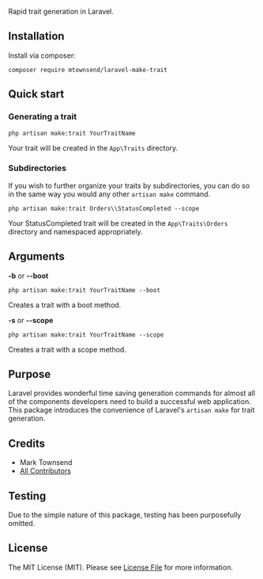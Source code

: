 Rapid trait generation in Laravel.

## Installation

Install via composer:

```
composer require mtownsend/laravel-make-trait
```

## Quick start

### Generating a trait

```
php artisan make:trait YourTraitName
```

Your trait will be created in the ``App\Traits`` directory.

### Subdirectories

If you wish to further organize your traits by subdirectories, you can do so in the same way you would any other ``artisan make`` command.

```
php artisan make:trait Orders\\StatusCompleted --scope
```

Your StatusCompleted trait will be created in the ``App\Traits\Orders`` directory and namespaced appropriately.

## Arguments

**-b** or **--boot**

```
php artisan make:trait YourTraitName --boot
```

Creates a trait with a boot method.

**-s** or **--scope**

```
php artisan make:trait YourTraitName --scope
```

Creates a trait with a scope method.

## Purpose

Laravel provides wonderful time saving generation commands for almost all of the components developers need to build a successful web application. This package introduces the convenience of Laravel's ``artisan make`` for trait generation.

## Credits

- Mark Townsend
- [All Contributors](../../contributors)

## Testing

Due to the simple nature of this package, testing has been purposefully omitted.

## License

The MIT License (MIT). Please see [License File](LICENSE.md) for more information.